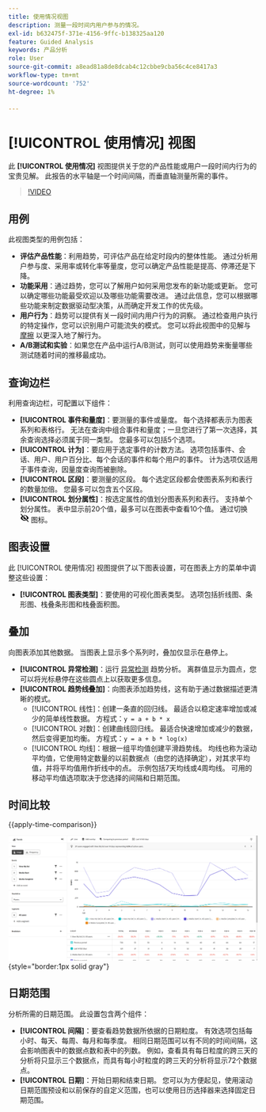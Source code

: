 ```yaml
---
title: 使用情况视图
description: 测量一段时间内用户参与的情况。
exl-id: b632475f-371e-4156-9ffc-b138325aa120
feature: Guided Analysis
keywords: 产品分析
role: User
source-git-commit: a8ead81a8de8dcab4c12cbbe9cba56c4ce8417a3
workflow-type: tm+mt
source-wordcount: '752'
ht-degree: 1%

---
```


# [!UICONTROL 使用情况] 视图

此 **[!UICONTROL 使用情况]** 视图提供关于您的产品性能或用户一段时间内行为的宝贵见解。 此报告的水平轴是一个时间间隔，而垂直轴测量所需的事件。

>[!VIDEO](https://video.tv.adobe.com/v/3421666/?learn=on)

## 用例

此视图类型的用例包括：

* **评估产品性能**：利用趋势，可评估产品在给定时段内的整体性能。 通过分析用户参与度、采用率或转化率等量度，您可以确定产品性能是提高、停滞还是下降。
* **功能采用**：通过趋势，您可以了解用户如何采用您发布的新功能或更新。 您可以确定哪些功能最受欢迎以及哪些功能需要改进。 通过此信息，您可以根据哪些功能来制定数据驱动型决策，从而确定开发工作的优先级。
* **用户行为**：趋势可以提供有关一段时间内用户行为的洞察。 通过检查用户执行的特定操作，您可以识别用户可能流失的模式。 您可以将此视图中的见解与 [摩擦](friction.md) 以更深入地了解行为。
* **A/B测试和实验**：如果您在产品中运行A/B测试，则可以使用趋势来衡量哪些测试随着时间的推移最成功。

## 查询边栏

利用查询边栏，可配置以下组件：

* **[!UICONTROL 事件和量度]**：要测量的事件或量度。 每个选择都表示为图表系列和表格行。 无法在查询中组合事件和量度；一旦您进行了第一次选择，其余查询选择必须属于同一类型。 您最多可以包括5个选项。
* **[!UICONTROL 计为]**：要应用于选定事件的计数方法。 选项包括事件、会话、用户、用户百分比、每个会话的事件和每个用户的事件。 计为选项仅适用于事件查询，因量度查询而被删除。
* **[!UICONTROL 区段]**：要测量的区段。 每个选定区段都会使图表系列和表行的数量加倍。 您最多可以包含五个区段。
* **[!UICONTROL 划分属性]**：按选定属性的值划分图表系列和表行。 支持单个划分属性。 表中显示前20个值，最多可以在图表中查看10个值。 通过切换 ![显示隐藏图标](../assets/hide-in-chart.png) 图标。

## 图表设置

此 [!UICONTROL 使用情况] 视图提供了以下图表设置，可在图表上方的菜单中调整这些设置：

* **[!UICONTROL 图表类型]**：要使用的可视化图表类型。 选项包括折线图、条形图、栈叠条形图和栈叠面积图。

## 叠加

向图表添加其他数据。 当图表上显示多个系列时，叠加仅显示在悬停上。

* **[!UICONTROL 异常检测]**：运行 [异常检测](/help/analysis-workspace/c-anomaly-detection/anomaly-detection.md) 趋势分析。 离群值显示为圆点，您可以将光标悬停在这些圆点上以获取更多信息。
* **[!UICONTROL 趋势线叠加]**：向图表添加趋势线，这有助于通过数据描述更清晰的模式。
   * [!UICONTROL 线性]：创建一条直的回归线。 最适合以稳定速率增加或减少的简单线性数据。 方程式：`y = a + b * x`
   * [!UICONTROL 对数]：创建曲线回归线。 最适合快速增加或减少的数据，然后变得更加均衡。 方程式：`y = a + b * log(x)`
   * [!UICONTROL 均线]：根据一组平均值创建平滑趋势线。 均线也称为滚动平均值，它使用特定数量的以前数据点（由您的选择确定），对其求平均值，并将平均值用作折线中的点。 示例包括7天均线或4周均线。 可用的移动平均值选项取决于您选择的间隔和日期范围。

## 时间比较

{{apply-time-comparison}}

![使用时间比较](../assets/usage-compare.png){style="border:1px solid gray"}

## 日期范围

分析所需的日期范围。 此设置包含两个组件：

* **[!UICONTROL 间隔]**：要查看趋势数据所依据的日期粒度。 有效选项包括每小时、每天、每周、每月和每季度。 相同日期范围可以有不同的时间间隔，这会影响图表中的数据点数和表中的列数。 例如，查看具有每日粒度的跨三天的分析将只显示三个数据点，而具有每小时粒度的跨三天的分析将显示72个数据点。
* **[!UICONTROL 日期]**：开始日期和结束日期。 您可以为方便起见，使用滚动日期范围预设和以前保存的自定义范围，也可以使用日历选择器来选择固定日期范围。
